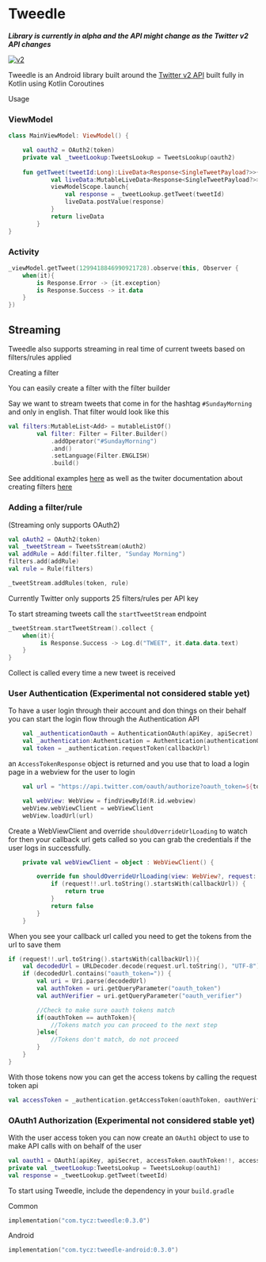 # Tweedle

***Library is currently in alpha and the API might change as the Twitter v2 API changes***

[![v2](https://img.shields.io/endpoint?url=https%3A%2F%2Ftwbadges.glitch.me%2Fbadges%2Fv2)](https://developer.twitter.com/en/docs/twitter-api)

Tweedle is an Android library built around the [Twitter v2 API](https://developer.twitter.com/en/docs/twitter-api/early-access) built fully in Kotlin using Kotlin Coroutines

Usage

### ViewModel

```kotlin
class MainViewModel: ViewModel() {

    val oauth2 = OAuth2(token)
    private val _tweetLookup:TweetsLookup = TweetsLookup(oauth2)
    
    fun getTweet(tweetId:Long):LiveData<Response<SingleTweetPayload?>>{
            val liveData:MutableLiveData<Response<SingleTweetPayload?>> = MutableLiveData<Response<SingleTweetPayload?>>()
            viewModelScope.launch{
                val response = _tweetLookup.getTweet(tweetId)
                liveData.postValue(response)
            }
            return liveData
        }
}
```

### Activity

```kotlin
_viewModel.getTweet(1299418846990921728).observe(this, Observer {
    when(it){
        is Response.Error -> {it.exception}
        is Response.Success -> it.data
    }
})
```

## Streaming

Tweedle also supports streaming in real time of current tweets based on filters/rules applied

Creating a filter

You can easily create a filter with the filter builder

Say we want to stream tweets that come in for the hashtag `#SundayMorning` and only in english. That filter would look like this

```kotlin
val filters:MutableList<Add> = mutableListOf()
        val filter: Filter = Filter.Builder()
            .addOperator("#SundayMorning")
            .and()
            .setLanguage(Filter.ENGLISH)
            .build()
```

See additional examples [here](https://github.com/tyczj/Tweedle/blob/master/lib/src/test/java/com/tycz/tweedle/lib/FilterBuilderTest.kt) as well as the twiter documentation about creating filters [here](https://developer.twitter.com/en/docs/twitter-api/tweets/filtered-stream/integrate/build-a-rule)

### Adding a filter/rule 

(Streaming only supports OAuth2)

```kotlin
val oAuth2 = OAuth2(token)
val _tweetStream = TweetsStream(oAuth2)
val addRule = Add(filter.filter, "Sunday Morning")
filters.add(addRule)
val rule = Rule(filters)

_tweetStream.addRules(token, rule)
```

Currently Twitter only supports 25 filters/rules per API key

To start streaming tweets call the `startTweetStream` endpoint

```kotlin
_tweetStream.startTweetStream().collect {
    when(it){
         is Response.Success -> Log.d("TWEET", it.data.data.text)
    }
}
```

Collect is called every time a new tweet is received

### User Authentication (Experimental not considered stable yet)

To have a user login through their account and don things on their behalf you can start the login flow through the Authentication API

```kotlin
    val _authenticationOauth = AuthenticationOAuth(apiKey, apiSecret)
    val _authentication:Authentication = Authentication(authenticationOauth)
    val token = _authentication.requestToken(callbackUrl)
```

an `AccessTokenResponse` object is returned and you use that to load a login page in a webview for the user to login

```kotlin
    val url = "https://api.twitter.com/oauth/authorize?oauth_token=${token.oauthToken}&force_login=true"

    val webView: WebView = findViewById(R.id.webview)
    webView.webViewClient = webViewClient
    webView.loadUrl(url)
```

Create a WebViewClient and override `shouldOverrideUrlLoading` to watch for then your callback url gets called so you can grab the 
credentials if the user logs in successfully.

```kotlin
    private val webViewClient = object : WebViewClient() {

        override fun shouldOverrideUrlLoading(view: WebView?, request: WebResourceRequest?): Boolean {
            if (request!!.url.toString().startsWith(callbackUrl)) {
                return true
            }
            return false
        }
    }
```

When you see your callback url called you need to get the tokens from the url to save them

```kotlin
if (request!!.url.toString().startsWith(callbackUrl)){
    val decodedUrl = URLDecoder.decode(request.url.toString(), "UTF-8")
    if (decodedUrl.contains("oauth_token=")) {
        val uri = Uri.parse(decodedUrl)
        val authToken = uri.getQueryParameter("oauth_token")
        val authVerifier = uri.getQueryParameter("oauth_verifier")

        //Check to make sure oauth tokens match
        if(oauthToken == authToken){
            //Tokens match you can proceed to the next step
        }else{
            //Tokens don't match, do not proceed
        }
    }
}
```

With those tokens now you can get the access tokens by calling the request token api

```kotlin
val accessToken = _authentication.getAccessToken(oauthToken, oauthVerifier)
```

### OAuth1 Authorization (Experimental not considered stable yet)

With the user access token you can now create an `OAuth1` object to use to make API calls with on behalf of the user

```kotlin
val oauth1 = OAuth1(apiKey, apiSecret, accessToken.oauthToken!!, accessToken.oauthTokenSecret!!)
private val _tweetLookup:TweetsLookup = TweetsLookup(oauth1)
val response = _tweetLookup.getTweet(tweetId)
```

To start using Tweedle, include the dependency in your `build.gradle`

Common
```kotlin
implementation("com.tycz:tweedle:0.3.0")
```

Android
```kotlin
implementation("com.tycz:tweedle-android:0.3.0")
```
